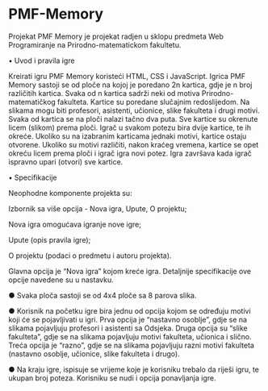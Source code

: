 # PMF-Memory
Projekat PMF Memory je projekat radjen u sklopu predmeta Web Programiranje na Prirodno-matematickom fakultetu.

•	Uvod i pravila igre

Kreirati igru PMF Memory koristeći HTML, CSS i JavaScript.
Igrica PMF Memory sastoji se od ploče na kojoj je poredano 2n kartica, gdje je n broj različitih
kartica. Svaka od n kartica sadrži neki od motiva Prirodno-matematičkog fakulteta. Kartice su
poredane slučajnim redoslijedom. Na slikama mogu biti profesori, asistenti, učionice, slike
fakulteta i drugi motivi. Svaka od kartica se na ploči nalazi tačno dva puta. Sve kartice su
okrenute licem (slikom) prema ploči. Igrač u svakom potezu bira dvije kartice, te ih okreće.
Ukoliko su na izabranim karticama jednaki motivi, kartice ostaju otvorene. Ukoliko su motivi
različiti, nakon kraćeg vremena, kartice se opet okreću licem prema ploči i igrač igra novi potez.
Igra završava kada igrač ispravno upari (otvori) sve kartice.

•	Specifikacije

Neophodne komponente projekta su:

Izbornik sa više opcija - Nova igra, Upute, O projektu;

Nova igra omogućava igranje nove igre;

Upute (opis pravila igre);

O projektu (podaci o predmetu i autoru projekta).



Glavna opcija je “Nova igra” kojom kreće igra. Detaljnije specifikacije ove opcije navedene su u
nastavku.

● Svaka ploča sastoji se od 4x4 ploče sa 8 parova slika.

● Korisnik na početku igre bira jednu od opcija kojom se određuju motivi koji će se
pojavljivati u igri. Prva opcija je “nastavno osoblje”, gdje se na slikama pojavljuju
profesori i asistenti sa Odsjeka. Druga opcija su “slike fakulteta”, gdje se na slikama
pojavljuju motivi fakulteta, učionica i slično. Treća opcija je “razno”, gdje se na slikama
pojavljuju razni motivi fakulteta (nastavno osoblje, učionice, slike fakulteta i drugo).

● Na kraju igre, ispisuje se vrijeme koje je korisniku trebalo da riješi igru, te ukupan broj
poteza. Korisniku se nudi i opcija ponavljanja igre.
